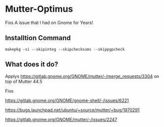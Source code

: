 # Mutter-Optimus
 Fixs A issue that I had on Gnome for Years!

## Installtion Command
`makepkg -si --skipinteg --skipchecksums --skippgpcheck`

## What does it do?
Applys https://gitlab.gnome.org/GNOME/mutter/-/merge_requests/3304 on top of Mutter 44.5

Fixs

https://gitlab.gnome.org/GNOME/gnome-shell/-/issues/6221

https://bugs.launchpad.net/ubuntu/+source/mutter/+bug/1970291

https://gitlab.gnome.org/GNOME/mutter/-/issues/2247